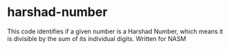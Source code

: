 # harshad-number
This code identifies if a given number is a Harshad Number, which means it is divisible by the sum of its individual digits. Written for NASM 

